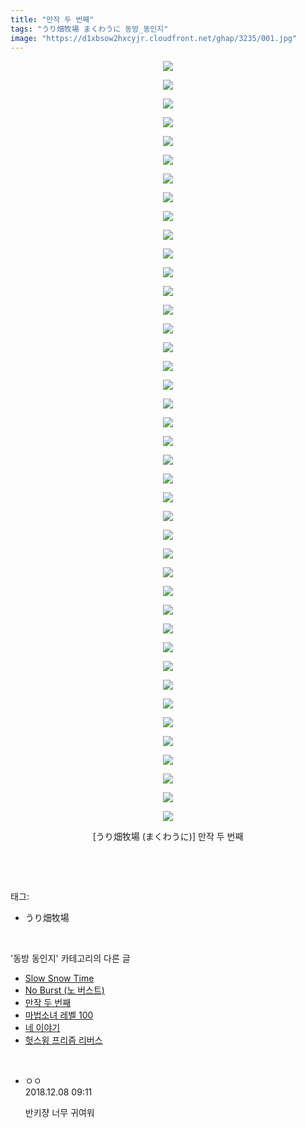 ```yaml
---
title: "만작 두 번째"
tags: "うり畑牧場 まくわうに 동방_동인지"
image: "https://d1xbsow2hxcyjr.cloudfront.net/ghap/3235/001.jpg"
---
```

<div class="article">
<p style="text-align: center; clear: none; float: none;"><img src="{{ site.imgserver10 }}/ghap/3235/001.jpg"/></p>
<p style="text-align: center; clear: none; float: none;"><img src="{{ site.imgserver10 }}/ghap/3235/002.jpg"/></p>
<p style="text-align: center; clear: none; float: none;"><img src="{{ site.imgserver10 }}/ghap/3235/003.jpg"/></p>
<p style="text-align: center; clear: none; float: none;"><img src="{{ site.imgserver10 }}/ghap/3235/004.jpg"/></p>
<p style="text-align: center; clear: none; float: none;"><img src="{{ site.imgserver10 }}/ghap/3235/005.jpg"/></p>
<p style="text-align: center; clear: none; float: none;"><img src="{{ site.imgserver10 }}/ghap/3235/006.jpg"/></p>
<p style="text-align: center; clear: none; float: none;"><img src="{{ site.imgserver10 }}/ghap/3235/007.jpg"/></p>
<p style="text-align: center; clear: none; float: none;"><img src="{{ site.imgserver10 }}/ghap/3235/008.jpg"/></p>
<p style="text-align: center; clear: none; float: none;"><img src="{{ site.imgserver10 }}/ghap/3235/009.jpg"/></p>
<p style="text-align: center; clear: none; float: none;"><img src="{{ site.imgserver10 }}/ghap/3235/010.jpg"/></p>
<p style="text-align: center; clear: none; float: none;"><img src="{{ site.imgserver10 }}/ghap/3235/011.jpg"/></p>
<p style="text-align: center; clear: none; float: none;"><img src="{{ site.imgserver10 }}/ghap/3235/012.jpg"/></p>
<p style="text-align: center; clear: none; float: none;"><img src="{{ site.imgserver10 }}/ghap/3235/013.jpg"/></p>
<p style="text-align: center; clear: none; float: none;"><img src="{{ site.imgserver10 }}/ghap/3235/014.jpg"/></p>
<p style="text-align: center; clear: none; float: none;"><img src="{{ site.imgserver10 }}/ghap/3235/015.jpg"/></p>
<p style="text-align: center; clear: none; float: none;"><img src="{{ site.imgserver10 }}/ghap/3235/016.jpg"/></p>
<p style="text-align: center; clear: none; float: none;"><img src="{{ site.imgserver10 }}/ghap/3235/017.jpg"/></p>
<p style="text-align: center; clear: none; float: none;"><img src="{{ site.imgserver10 }}/ghap/3235/018.jpg"/></p>
<p style="text-align: center; clear: none; float: none;"><img src="{{ site.imgserver10 }}/ghap/3235/019.jpg"/></p>
<p style="text-align: center; clear: none; float: none;"><img src="{{ site.imgserver10 }}/ghap/3235/020.jpg"/></p>
<p style="text-align: center; clear: none; float: none;"><img src="{{ site.imgserver10 }}/ghap/3235/021.jpg"/></p>
<p style="text-align: center; clear: none; float: none;"><img src="{{ site.imgserver10 }}/ghap/3235/022.jpg"/></p>
<p style="text-align: center; clear: none; float: none;"><img src="{{ site.imgserver10 }}/ghap/3235/023.jpg"/></p>
<p style="text-align: center; clear: none; float: none;"><img src="{{ site.imgserver10 }}/ghap/3235/024.jpg"/></p>
<p style="text-align: center; clear: none; float: none;"><img src="{{ site.imgserver10 }}/ghap/3235/025.jpg"/></p>
<p style="text-align: center; clear: none; float: none;"><img src="{{ site.imgserver10 }}/ghap/3235/026.jpg"/></p>
<p style="text-align: center; clear: none; float: none;"><img src="{{ site.imgserver10 }}/ghap/3235/027.jpg"/></p>
<p style="text-align: center; clear: none; float: none;"><img src="{{ site.imgserver10 }}/ghap/3235/028.jpg"/></p>
<p style="text-align: center; clear: none; float: none;"><img src="{{ site.imgserver10 }}/ghap/3235/029.jpg"/></p>
<p style="text-align: center; clear: none; float: none;"><img src="{{ site.imgserver10 }}/ghap/3235/030.jpg"/></p>
<p style="text-align: center; clear: none; float: none;"><img src="{{ site.imgserver10 }}/ghap/3235/031.jpg"/></p>
<p style="text-align: center; clear: none; float: none;"><img src="{{ site.imgserver10 }}/ghap/3235/032.jpg"/></p>
<p style="text-align: center; clear: none; float: none;"><img src="{{ site.imgserver10 }}/ghap/3235/033.jpg"/></p>
<p style="text-align: center; clear: none; float: none;"><img src="{{ site.imgserver10 }}/ghap/3235/034.jpg"/></p>
<p style="text-align: center; clear: none; float: none;"><img src="{{ site.imgserver10 }}/ghap/3235/035.jpg"/></p>
<p style="text-align: center; clear: none; float: none;"><img src="{{ site.imgserver10 }}/ghap/3235/036.jpg"/></p>
<p style="text-align: center; clear: none; float: none;"><img src="{{ site.imgserver10 }}/ghap/3235/037.jpg"/></p>
<p style="text-align: center; clear: none; float: none;"><img src="{{ site.imgserver10 }}/ghap/3235/038.jpg"/></p>
<p style="text-align: center; clear: none; float: none;"><img src="{{ site.imgserver10 }}/ghap/3235/039.jpg"/></p>
<p style="text-align: center; clear: none; float: none;"><img src="{{ site.imgserver10 }}/ghap/3235/040.jpg"/></p>
<p style="text-align: center; clear: none; float: none;"><img src="{{ site.imgserver10 }}/ghap/3235/041.jpg"/></p>
<p style="text-align: center; clear: none; float: none;">[うり畑牧場 (まくわうに)] 만작 두 번째</p>
<p><br/></p>
</div><br/>
<div class="tagTrail">
<p>태그: </p>
<ul>
<li>うり畑牧場</li>
</ul>
</div><br/>
<div class="another">
<p>'동방 동인지' 카테고리의 다른 글</p>
<ul>
<li><a href="/ghap_3237">Slow Snow Time</a></li>
<li><a href="/ghap_3236">No Burst (노 버스트)</a></li>
<li><a href="/ghap_3235">만작 두 번째</a></li>
<li><a href="/ghap_3234">마법소녀 레벨 100</a></li>
<li><a href="/ghap_3231">네 이야기</a></li>
<li><a href="/ghap_3230">헛스윙 프리즘 리버스</a></li>
</ul>
</div><br/>
<div class="cb_module cb_fluid">
<div class="cb_wrt cb_profile">
<div class="comment">
<ul>
<li class="cb_thumb_off" id="comment15383834">
<div class="cb_comment_area">
<div class="cb_info_area">
<div class="cb_section">
<span class="cb_nick_name">ㅇㅇ</span>
</div>
<div class="cb_section">
<span class="cb_date">2018.12.08 09:11 </span>
</div>
</div>
<div class="cb_dsc_comment">
<p class="cb_dsc">
											반키쟝 너무 귀여워
										</p>
</div>
</div></li>
</ul>
</div>
</div><!-- commentList close -->
</div><br/>
